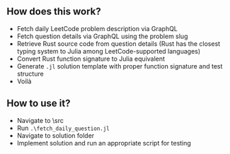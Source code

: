 ## How does this work?

- Fetch daily LeetCode problem description via GraphQL
- Fetch question details via GraphQL using the problem slug
- Retrieve Rust source code from question details (Rust has the closest typing system to Julia among LeetCode-supported languages)
- Convert Rust function signature to Julia equivalent
- Generate `.jl` solution template with proper function signature and test structure
- Voilà

## How to use it?

 - Navigate to \src
 - Run `.\fetch_daily_question.jl`
 - Navigate to solution folder
 - Implement solution and run an appropriate script for testing 
